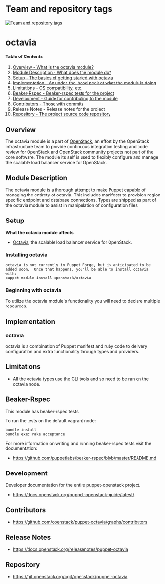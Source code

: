 Team and repository tags
========================

[![Team and repository tags](https://governance.openstack.org/tc/badges/puppet-octavia.svg)](https://governance.openstack.org/tc/reference/tags/index.html)

<!-- Change things from this point on -->

octavia
=======

#### Table of Contents

1. [Overview - What is the octavia module?](#overview)
2. [Module Description - What does the module do?](#module-description)
3. [Setup - The basics of getting started with octavia](#setup)
4. [Implementation - An under-the-hood peek at what the module is doing](#implementation)
5. [Limitations - OS compatibility, etc.](#limitations)
6. [Beaker-Rspec - Beaker-rspec tests for the project](#beaker-rpsec)
7. [Development - Guide for contributing to the module](#development)
8. [Contributors - Those with commits](#contributors)
9. [Release Notes - Release notes for the project](#release-notes)
10. [Repository - The project source code repository](#repository)

Overview
--------

The octavia module is a part of [OpenStack](https://git.openstack.org), an effort by the OpenStack infrastructure team to provide continuous integration testing and code review for OpenStack and OpenStack community projects not part of the core software.  The module its self is used to flexibly configure and manage the scalable load balancer service for OpenStack.

Module Description
------------------

The octavia module is a thorough attempt to make Puppet capable of managing the entirety of octavia.  This includes manifests to provision region specific endpoint and database connections.  Types are shipped as part of the octavia module to assist in manipulation of configuration files.

Setup
-----

**What the octavia module affects**

* [Octavia](https://docs.openstack.org/octavia/latest/), the scalable load balancer service for OpenStack.

### Installing octavia

    octavia is not currently in Puppet Forge, but is anticipated to be added soon.  Once that happens, you'll be able to install octavia with:
    puppet module install openstack/octavia

### Beginning with octavia

To utilize the octavia module's functionality you will need to declare multiple resources.

Implementation
--------------

### octavia

octavia is a combination of Puppet manifest and ruby code to delivery configuration and extra functionality through types and providers.

Limitations
------------

* All the octavia types use the CLI tools and so need to be ran on the octavia node.

Beaker-Rspec
------------

This module has beaker-rspec tests

To run the tests on the default vagrant node:

```shell
bundle install
bundle exec rake acceptance
```

For more information on writing and running beaker-rspec tests visit the documentation:

* https://github.com/puppetlabs/beaker-rspec/blob/master/README.md

Development
-----------

Developer documentation for the entire puppet-openstack project.

* https://docs.openstack.org/puppet-openstack-guide/latest/

Contributors
------------

* https://github.com/openstack/puppet-octavia/graphs/contributors

Release Notes
-------------

* https://docs.openstack.org/releasenotes/puppet-octavia

Repository
----------

* https://git.openstack.org/cgit/openstack/puppet-octavia
